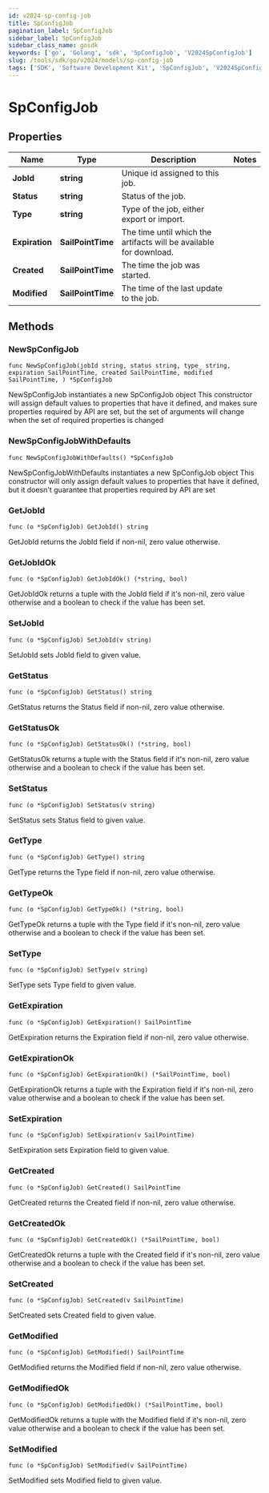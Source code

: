 ```yaml
---
id: v2024-sp-config-job
title: SpConfigJob
pagination_label: SpConfigJob
sidebar_label: SpConfigJob
sidebar_class_name: gosdk
keywords: ['go', 'Golang', 'sdk', 'SpConfigJob', 'V2024SpConfigJob']
slug: /tools/sdk/go/v2024/models/sp-config-job
tags: ['SDK', 'Software Development Kit', 'SpConfigJob', 'V2024SpConfigJob']
---
```


# SpConfigJob

## Properties

| Name | Type | Description | Notes |
| --- | --- | --- | --- |
| **JobId** | **string** | Unique id assigned to this job. |
| **Status** | **string** | Status of the job. |
| **Type** | **string** | Type of the job, either export or import. |
| **Expiration** | **SailPointTime** | The time until which the artifacts will be available for download. |
| **Created** | **SailPointTime** | The time the job was started. |
| **Modified** | **SailPointTime** | The time of the last update to the job. |

## Methods

### NewSpConfigJob

`func NewSpConfigJob(jobId string, status string, type_ string, expiration SailPointTime, created SailPointTime, modified SailPointTime, ) *SpConfigJob`

NewSpConfigJob instantiates a new SpConfigJob object This constructor will assign default values to properties that have it defined, and makes sure properties required by API are set, but the set of arguments will change when the set of required properties is changed

### NewSpConfigJobWithDefaults

`func NewSpConfigJobWithDefaults() *SpConfigJob`

NewSpConfigJobWithDefaults instantiates a new SpConfigJob object This constructor will only assign default values to properties that have it defined, but it doesn't guarantee that properties required by API are set

### GetJobId

`func (o *SpConfigJob) GetJobId() string`

GetJobId returns the JobId field if non-nil, zero value otherwise.

### GetJobIdOk

`func (o *SpConfigJob) GetJobIdOk() (*string, bool)`

GetJobIdOk returns a tuple with the JobId field if it's non-nil, zero value otherwise and a boolean to check if the value has been set.

### SetJobId

`func (o *SpConfigJob) SetJobId(v string)`

SetJobId sets JobId field to given value.

### GetStatus

`func (o *SpConfigJob) GetStatus() string`

GetStatus returns the Status field if non-nil, zero value otherwise.

### GetStatusOk

`func (o *SpConfigJob) GetStatusOk() (*string, bool)`

GetStatusOk returns a tuple with the Status field if it's non-nil, zero value otherwise and a boolean to check if the value has been set.

### SetStatus

`func (o *SpConfigJob) SetStatus(v string)`

SetStatus sets Status field to given value.

### GetType

`func (o *SpConfigJob) GetType() string`

GetType returns the Type field if non-nil, zero value otherwise.

### GetTypeOk

`func (o *SpConfigJob) GetTypeOk() (*string, bool)`

GetTypeOk returns a tuple with the Type field if it's non-nil, zero value otherwise and a boolean to check if the value has been set.

### SetType

`func (o *SpConfigJob) SetType(v string)`

SetType sets Type field to given value.

### GetExpiration

`func (o *SpConfigJob) GetExpiration() SailPointTime`

GetExpiration returns the Expiration field if non-nil, zero value otherwise.

### GetExpirationOk

`func (o *SpConfigJob) GetExpirationOk() (*SailPointTime, bool)`

GetExpirationOk returns a tuple with the Expiration field if it's non-nil, zero value otherwise and a boolean to check if the value has been set.

### SetExpiration

`func (o *SpConfigJob) SetExpiration(v SailPointTime)`

SetExpiration sets Expiration field to given value.

### GetCreated

`func (o *SpConfigJob) GetCreated() SailPointTime`

GetCreated returns the Created field if non-nil, zero value otherwise.

### GetCreatedOk

`func (o *SpConfigJob) GetCreatedOk() (*SailPointTime, bool)`

GetCreatedOk returns a tuple with the Created field if it's non-nil, zero value otherwise and a boolean to check if the value has been set.

### SetCreated

`func (o *SpConfigJob) SetCreated(v SailPointTime)`

SetCreated sets Created field to given value.

### GetModified

`func (o *SpConfigJob) GetModified() SailPointTime`

GetModified returns the Modified field if non-nil, zero value otherwise.

### GetModifiedOk

`func (o *SpConfigJob) GetModifiedOk() (*SailPointTime, bool)`

GetModifiedOk returns a tuple with the Modified field if it's non-nil, zero value otherwise and a boolean to check if the value has been set.

### SetModified

`func (o *SpConfigJob) SetModified(v SailPointTime)`

SetModified sets Modified field to given value.
